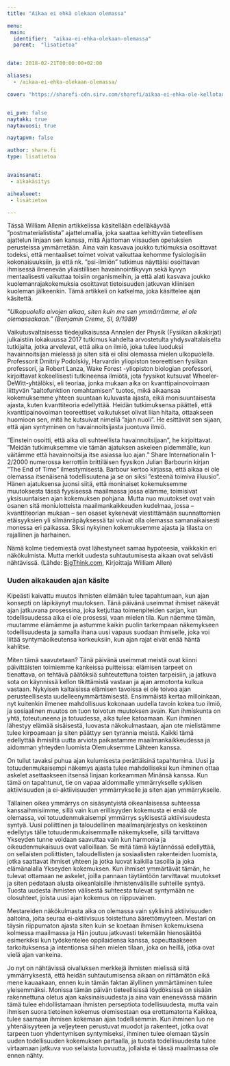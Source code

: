 ```yaml
---
title: "Aikaa ei ehkä olekaan olemassa"

menu:
 main:
  identifier:  "aikaa-ei-ehka-olekaan-olemassa"
  parent:  "lisatietoa"


date: 2018-02-21T00:00:00+02:00

aliases:
  - /aikaa-ei-ehka-olekaan-olemassa/

cover: "https://sharefi-cdn.sirv.com/sharefi/aikaa-ei-ehka-ole-kellotaulu-flickr-piviso.jpg"


ei_pvm: false
naytakk: true
naytavuosi: true

naytapvm: false

author: share.fi
type: lisatietoa


avainsanat:
 - aikakäsitys

aihealueet:
 - lisätietoa

---
```


<p class="alustus">Tässä William Allenin artikkelissa käsitellään edelläkäyvää ”postmaterialistista” ajattelumallia, joka saattaa kehittyvän tieteellisen ajattelun linjaan sen kanssa, mitä Ajattoman viisauden opetuksien perusteissa ymmärretään. Aina vain kasvava joukko tutkimuksia osoittavat todeksi, että mentaaliset toimet voivat vaikuttaa kehomme fysiologisiin kokonaisuuksiin, ja että nk. ”psi-ilmiön” tutkimus näyttäisi osoittavan ihmisessä ilmenevän yliaistillisen havainnointikyvyn sekä kyvyn mentaalisesti vaikuttaa toisiin organismeihin, ja että alati kasvava joukko kuolemanrajakokemuksia osoittavat tietoisuuden jatkuvan kliinisen kuoleman jälkeenkin. Tämä artikkeli on katkelma, joka käsittelee ajan käsitettä.</p>
<p><em>”Ulkopuolella aivojen aikaa, siten kuin me sen ymmärrämme, ei ole olemassakaan.” (Benjamin Creme, SI, 9/1989)</em></p>
<p>Vaikutusvaltaisessa tiedejulkaisussa Annalen der Physik (Fysiikan aikakirjat) julkaistiin lokakuussa 2017 tutkimus kahdelta arvostetulta yhdysvaltalaiselta tutkijalta, jotka arvelevat, että aika on ilmiö, joka tulee luoduksi havainnoitsijan mielessä ja siten sitä ei olisi olemassa mielen ulkopuolella. Professorit Dmitriy Podolskiy, Harvardin yliopiston teoreettisen fysiikan professori, ja Robert Lanza, Wake Forest -yliopiston biologian professori, kirjoittavat kokeellisesti tutkineensa ilmiötä, jota fyysikot kutsuvat Wheeler-DeWitt-yhtälöksi, eli teoriaa, jonka mukaan aika on kvanttipainovoimaan liittyvän ”aaltofunktion romahtamisen” tuotos, mikä aikaansaa kokemuksemme yhteen suuntaan kuluvasta ajasta, eikä monisuuntaisesta ajasta, kuten kvanttiteoria edellyttää. Heidän tutkimuksensa päätteli, että kvanttipainovoiman teoreettiset vaikutukset olivat liian hitaita, ottaakseen huomioon sen, mitä he kutsuivat nimellä ”ajan nuoli”. He esittävät sen sijaan, että ajan syntyminen on havainnoitsijasta juontuva ilmiö.</p>
<p>”Einstein osoitti, että aika oli suhteellista havainnoitsijaan”, he kirjoittavat. ”Meidän tutkimuksemme vie tämän ajatuksen askeleen pidemmälle, kun väitämme että havainnoitsija itse asiassa luo ajan.” Share Internationalin 1-2/2000 numerossa kerrottiin brittiläisen fyysikon Julian Barbourin kirjan ”The End of Time” ilmestymisestä. Barbour kertoo kirjassa, että aikaa ei ole olemassa itsenäisenä todellisuutena ja se on siksi ”esteenä toimiva illuusio”. Hänen ajatuksensa juonsi siitä, että moninaiset kokemuksemme muutoksesta tässä fyysisessä maailmassa jossa elämme, toimisivat yksisuuntaisen ajan kokemuksen pohjana. Mutta nuo muutokset ovat vain osanen sitä moniulotteista maailmankaikkeuden kudelmaa, jossa – kvanttiteorian mukaan – sen osaset kykenevät viestittämään suunnattomien etäisyyksien yli silmänräpäyksessä tai voivat olla olemassa samanaikaisesti monessa eri paikassa. Siksi nykyinen kokemuksemme ajasta ja tilasta on rajallinen ja harhainen.</p>
<p>Nämä kolme tiedemiestä ovat lähestyneet samaa hypoteesia, vaikkakin eri näkökulmista. Mutta merkit uudesta suhtautumisesta aikaan ovat selvästi nähtävissä. (Lähde: <a href="http://bigthink.com/paul-ratner/time-is-created-by-the-observer-argues-new-research" target="_blank" class="external" rel="nofollow noopener">BigThink.com</a>, Kirjoittaja William Allen) </p>

<div class="masterarticle">
<h3>Uuden aikakauden ajan käsite</h3>
<p>Kipeästi kaivattu muutos ihmisten elämään tulee tapahtumaan, kun ajan konsepti on läpikäynyt muutoksen. Tänä päivänä useimmat ihmiset näkevät ajan jatkuvana prosessina, joka ketjuttaa toimenpiteiden sarjan, kun todellisuudessa aika ei ole prosessi, vaan mielen tila. Kun näemme tämän, muutamme elämämme ja astumme kaikin puolin tarkempaan näkemykseen todellisuudesta ja samalla ihana uusi vapaus suodaan ihmiselle, joka voi liitää syntymäoikeutensa korkeuksiin, kun ajan rajat eivät enää häntä kahlitse.</p>
<p>Miten tämä saavutetaan? Tänä päivänä useimmat meistä ovat kiinni päivittäisten toimiemme kankeissa puitteissa: elämisen tarpeet on tienattava, on tehtävä päätöksiä suhteutettuna toisten tarpeisiin, ja jatkuva sota on käynnissä kellon tikittämistä vastaan ja ajan armotonta kulkua vastaan. Nykyisen kaltaisissa elämisen tavoissa ei ole toivoa ajan perusteellisesta uudelleenymmärtämisestä. Ensimmäistä kertaa milloinkaan, nyt kuitenkin ilmenee mahdollisuus kokonaan uudella tavoin kokea tuo ilmiö, ja sosiaalinen muutos on tuon toivotun muutoksen avain. Kun ihmiskunta on yhtä, toteutuneena ja totuudessa, aika tulee katoamaan. Kun ihminen lähestyy elämää sisäisestä, luovasta näkokulmastaan, ajan ote mielistämme tulee kirpoamaan ja siten päättyy sen tyrannia meistä. Kaikki tämä edellyttää ihmisiltä uutta arviota paikastamme maailmankaikkeudessa ja aidomman yhteyden luomista Olemuksemme Lähteen kanssa.</p>
<p>On tullut tavaksi puhua ajan kulumisesta perättäisinä tapahtumina. Uusi ja totuudenmukaisempi näkemys ajasta tulee mahdolliseksi kun ihminen ottaa askelet asettaakseen itsensä linjaan korkeamman Minänsä kanssa. Kun tämä on tapahtunut, tie on vapaa aidommalle ymmärrykselle syklisen aktiivisuuden ja ei-aktiivisuuden ymmärrykselle ja siten ajan ymmärrykselle.</p>
<p>Tällainen oikea ymmärrys on sisäsyntyistä oikeanlaisessa suhteessa kanssaihmisiimme, sillä vain kun erillisyyden kokemusta ei enää ole olemassa, voi totuudenmukaisempi ymmärrys syklisestä aktiivisuudesta syntyä. Uusi poliittinen ja taloudellinen maailmanjärjestys on keskeinen edellytys tälle totuudenmukaisemmalle näkemykselle, sillä tarvittava Ykseyden tunne voidaan saavuttaa vain kun harmonia ja oikeudenmukaisuus ovat valloillaan. Se mitä tämä käytännössä edellyttää, on sellaisten poliittisten, taloudellisten ja sosiaalisten rakenteiden luomista, jotka saattavat ihmiset yhteen ja jotka luovat kaikilla tasoilla ja joka elämänalalla Ykseyden kokemuksen. Kun ihmiset ymmärtävät tämän, he tulevat ottamaan ne askelet, joilla pannaan täytäntöön tarvittavat muutokset ja siten pedataan alusta oikeanlaisille ihmistenvälisille suhteille syntyä. Tuosta uudesta ihmisten välisestä suhteesta tulevat syntymään ne olosuhteet, joista uusi ajan kokemus on riippuvainen.</p>
<p>Mestareiden näkökulmasta aika on olemassa vain syklisinä aktiivisuuden aaltoina, joita seuraa ei-aktiivisuus toistettuna äärettömyyteen. Mestari on täysin riippumaton ajasta siten kuin se koetaan ihmisen kokemuksena kolmessa maailmassa ja Hän joutuu jatkuvasti tekemään hienosäätöä esimerkiksi kun työskentelee oppilaidensa kanssa, sopeuttaakseen tarkoituksensa ja intentionsa siihen mielen tilaan, joka on heillä, jotka ovat vielä ajan vankeina.</p>
<p>Jo nyt on nähtävissä oivalluksen merkkejä ihmisten mielissä siitä ymmärryksestä, että heidän suhtautumisensa aikaan on riittämätön eikä mene kauaakaan, ennen kuin tämän faktan älyllinen ymmärtäminen tulee yleisemmäksi. Monissa tämän päivän tieteellisissä löydöksissä on sisään rakennettuna oletus ajan kaksinaisuudesta ja aina vain enenevässä määrin tämä tulee ehdollistamaan ihmisten perseptiota todellisuudesta, mutta vain ihmisen suora tietoinen kokemus olemisestaan osa erottamatonta Kaikkea, tulee saamaan ihmisen kokemaan ajan todellisemmin. Kun ihminen luo ne yhtenäisyyteen ja veljeyteen perustuvat muodot ja rakenteet, jotka ovat tarpeen tuon yhdentymisen syntymiseksi, ihminen tulee olemaan täysin uuden todellisuuden kokemuksen partaalla, ja tuosta todellisuudesta tulee virtaamaan jatkuva vuo sellaista luovuutta, jollaista ei tässä maailmassa ole ennen nähty.</p>
</div>
